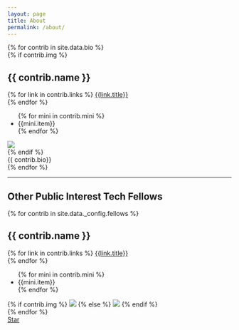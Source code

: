 ```yaml
---
layout: page
title: About
permalink: /about/
---
```


<div class="bios">
{% for contrib in site.data.bio %}
	<div class="bio">
		{% if contrib.img %}
		<div class="top">
			<div class="short">
			<h2>{{ contrib.name }}</h2>
			{% for link in contrib.links %}
				<a href="{{link.link}}">{{link.title}}</a><br/>
			{% endfor %}		
			<ul>
			{% for mini in contrib.mini %}
				<li>{{mini.item}}</li>
			{% endfor %}			
			</ul>	
			</div>
			<img src="{{ contrib.img }}">
		</div>
		{% endif %}
		<div class="bio-text">{{ contrib.bio}}</div>
	</div>
{% endfor %}
</div>

<hr>
<h2>Other Public Interest Tech Fellows</h2>
<div class="fellows">
{% for contrib in site.data._config.fellows %}
	<div class="bio">
		<div class="top">
			<div class="short">
			<h2>{{ contrib.name }}</h2>
			{% for link in contrib.links %}
				<a href="{{link.link}}">{{link.title}}</a><br/>
			{% endfor %}		
			<ul>
			{% for mini in contrib.mini %}
				<li>{{mini.item}}</li>
			{% endfor %}			
			</ul>	
			</div>
			{% if contrib.img %}
				<img src="http://newamericapit.github.io/_config/images/{{ contrib.img }}">
			{% else %}
				<img src="http://newamericapit.github.io/_config/images/nophoto.png">
			{% endif %}
		</div>
	</div>
{% endfor %}
</div>
<a class="github-button" href="https://github.com/readywater/pitblog" data-style="mega" data-count-href="/readywater/pitblog" data-count-api="/repos/readywater/pitblog#stargazers_count" data-count-aria-label="# readywater on GitHub" aria-label="Star readywater/pitblog on GitHub">Star</a>
<script async defer src="https://buttons.github.io/buttons.js"></script>